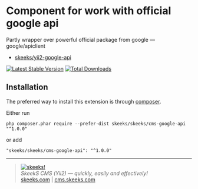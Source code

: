 Component for work with official google api
===================================

Partly wrapper over powerful official package from google — google/apiclient

* [skeeks/yii2-google-api](https://github.com/skeeks-semenov/yii2-google-api)


[![Latest Stable Version](https://img.shields.io/packagist/v/skeeks/skeeks/cms-google-api.svg)](https://packagist.org/packages/skeeks/skeeks/cms-google-api)
[![Total Downloads](https://img.shields.io/packagist/dt/skeeks/skeeks/cms-google-api.svg)](https://packagist.org/packages/skeeks/skeeks/cms-google-api)

Installation
------------

The preferred way to install this extension is through [composer](http://getcomposer.org/download/).

Either run

```
php composer.phar require --prefer-dist skeeks/skeeks/cms-google-api "^1.0.0"
```

or add

```
"skeeks/skeeks/cms-google-api": "^1.0.0"
```



___

> [![skeeks!](https://skeeks.com/img/logo/logo-no-title-80px.png)](https://skeeks.com)  
<i>SkeekS CMS (Yii2) — quickly, easily and effectively!</i>  
[skeeks.com](https://skeeks.com) | [cms.skeeks.com](https://cms.skeeks.com)



